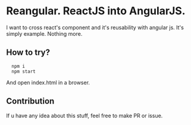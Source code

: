 
# Reangular. ReactJS into AngularJS.

 I want to cross react's component and it's reusability with angular js. It's simply example. Nothing more.

## How to try?

  ```
    npm i
    npm start

  ```

  And open index.html in a browser.

## Contribution

 If u have any idea about this stuff, feel free to make PR or issue.
